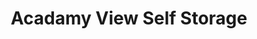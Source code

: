 ---
title: "Acadamy View Self Storage"
url: /colorado-springs/acadamy-view-self-storage/
shop: storage rental
---